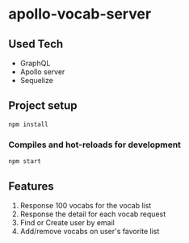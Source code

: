 # apollo-vocab-server

## Used Tech

- GraphQL
- Apollo server
- Sequelize

## Project setup
```
npm install
```

### Compiles and hot-reloads for development
```
npm start
```

## Features

1. Response 100 vocabs for the vocab list
2. Response the detail for each vocab request
3. Find or Create user by email
4. Add/remove vocabs on user's favorite list
